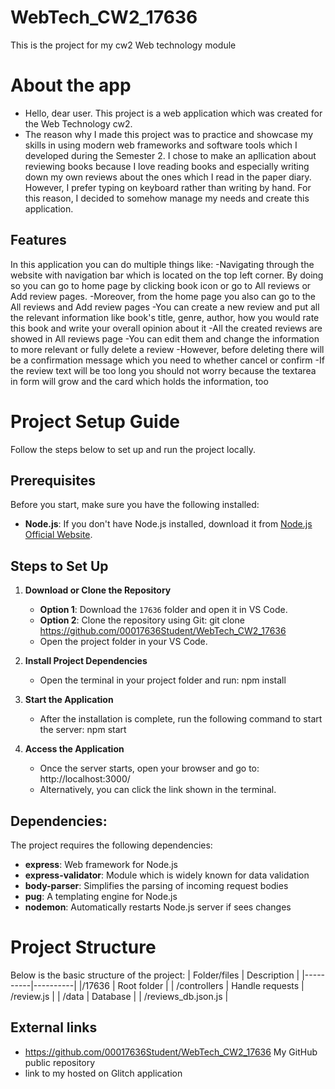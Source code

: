 # WebTech_CW2_17636
This is the project for my cw2 Web technology module

# About the app
- Hello, dear user. This project is a web application which was created for the Web Technology cw2. 
- The reason why I made this project was to practice and showcase my skills in using modern web frameworks and software tools which I developed during the Semester 2. I chose to make an apllication about reviewing books because I love reading books and especially writing down my own reviews about the ones which I read in the paper diary. However, I prefer typing on keyboard rather than writing by hand. For this reason, I decided to somehow manage my needs and create this application.

 ## Features
 In this application you can do multiple things like:
 -Navigating through the website with navigation bar which is located on the top left corner. By doing so you can go to home page by clicking book icon or go to All reviews or Add review pages.
 -Moreover, from the home page you also can go to the All reviews and Add review pages
 -You can create a new review and put all the relevant information like book's title, genre, author, how you would rate this book and write your overall opinion about it
 -All the created reviews are showed in All reviews page
 -You can edit them and change the information to more relevant or fully delete a review
 -However, before deleting there will be a confirmation message which you need to whether cancel or confirm
 -If the review text will be too long you should not worry because the textarea in form will grow and the card which holds the information, too

 # Project Setup Guide

Follow the steps below to set up and run the project locally.

## Prerequisites

Before you start, make sure you have the following installed:
- **Node.js**: If you don't have Node.js installed, download it from [Node.js Official Website](https://nodejs.org/en/download).

## Steps to Set Up

1. **Download or Clone the Repository**

   - **Option 1**: Download the `17636` folder and open it in VS Code.
   - **Option 2**: Clone the repository using Git:
     git clone https://github.com/00017636Student/WebTech_CW2_17636
   - Open the project folder in your VS Code.

2. **Install Project Dependencies**

   - Open the terminal in your project folder and run:
     npm install

3. **Start the Application**

   - After the installation is complete, run the following command to start the server:
     npm start

4. **Access the Application**

   - Once the server starts, open your browser and go to:
     http://localhost:3000/
   - Alternatively, you can click the link shown in the terminal.

## Dependencies:

The project requires the following dependencies:

- **express**: Web framework for Node.js
- **express-validator**: Module which is widely known for data validation
- **body-parser**: Simplifies the parsing of incoming request bodies
- **pug**: A templating engine for Node.js
- **nodemon**: Automatically restarts Node.js server if sees changes

# Project Structure

Below is the basic structure of the project:
| Folder/files | Description |
|----------|----------|
|/17636 | Root folder |
| /controllers | Handle requests |
   /review.js | 
| /data | Database |
|  /reviews_db.json.js | 


## External links
- https://github.com/00017636Student/WebTech_CW2_17636 My GitHub public repository
- link to my hosted on Glitch application
